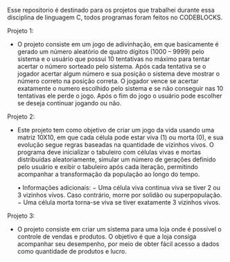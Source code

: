 Esse repositorio é destinado para os projetos que trabalhei durante essa disciplina de linguagem C, todos programas foram feitos no CODEBLOCKS. 

Projeto 1: 
- O projeto consiste em um jogo de adivinhação, em que basicamente é gerado um número aleatório de quatro dígitos (1000 – 9999) pelo sistema e o usuário que possui 10 tentativas no máximo para tentar acertar o número sorteado pelo sistema. Após cada tentativa se o jogador acertar algum número e sua posição o sistema deve mostrar o número correto na posição correta. O jogador vence se acertar exatamente o numero escolhido pelo sistema e se não conseguir nas 10 tentativas ele perde o jogo. Após o fim do jogo o usuário pode escolher se deseja continuar jogando ou não.

Projeto 2: 
- Este projeto tem como objetivo de criar um jogo da vida usando uma matriz 10X10, em que cada célula pode estar viva (1) ou morta (0), e sua evolução segue regras baseadas na quantidade de vizinhos vivos. O programa deve inicializar o tabuleiro com células vivas e mortas distribuídas aleatoriamente, simular um número de gerações definido pelo usuário e exibir o tabuleiro após cada iteração, permitindo acompanhar a transformação da população ao longo do tempo.

  • Informações adicionais:
      − Uma célula viva continua viva se tiver 2 ou 3 vizinhos vivos. Caso contrário, morre por solidão ou superpopulação.
      − Uma célula morta torna-se viva se tiver exatamente 3 vizinhos vivos.

Projeto 3: 
- O projeto consiste em criar um sistema para uma loja onde é possível o controle de vendas e produtos. O objetivo é que a loja consiga acompanhar seu desempenho, por meio de obter fácil acesso a dados como quantidade de produtos e lucro.
